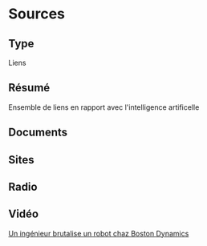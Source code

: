 Sources
=======

Type
----

Liens

Résumé
------

Ensemble de liens en rapport avec l'intelligence artificelle

Documents
------------------------------------------

Sites
------------------------------------------

Radio
------------------------------------------

Vidéo
------------------------------------------
[Un ingénieur brutalise un robot chaz Boston Dynamics](https://www.youtube.com/watch?v=rVlhMGQgDkY)
